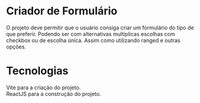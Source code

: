 # Criador de Formulário
O projeto deve permitir que o usuário consiga criar um formulário do tipo de que preferir. Podendo ser com alternativas multiplicas escolhas com checkbox ou de escolha única. Assim como utilizando ranged e outras opções. 

# Tecnologias
Vite para a criação do projeto. <br>
ReactJS para a construção do projeto.